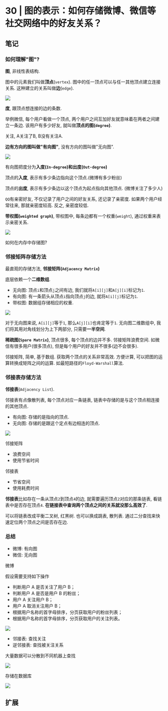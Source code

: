 # 30 | 图的表示：如何存储微博、微信等社交网络中的好友关系？

## 笔记

### 如何理解"图"?

**图**, 非线性表结构.

图中的元素我们叫做**顶点**(`vertex`). 图中的任一顶点可以与任一其他顶点建立连接关系. 这种建立的关系叫做**边**(`edge`).

![](./img/30_01.jpg)

**度**, 跟顶点想连接的边的条数.

举例微信, 每个用户看做一个顶点, 两个用户之间互加好友就意味着在两者之间建立一条边. 该用户有多少好友, 就叫做**顶点的图(`degree`)**.

关注, A关注了B, B没有关注A.

**边有方向的图叫做"有向图"**, 没有方向的图叫做"无向图".

![](./img/30_02.jpg)

有向图把度分为**入度(`In-degree`)**和**出度(`Out-degree`)**

顶点的**入度**, 表示有多少条边指向这个顶点.(微博有多少粉丝)

顶点的**出度**, 表示有多少条边以这个顶点为起点指向其他顶点. (微博关注了多少人)

`QQ`有亲密好友, 不仅记录了用户之间的好友关系, 还记录了亲密度. 如果两个用户经常往来, 那就亲密度较高. 反之, 亲密度较低.

**带权图(`weighted graph`)**, 带权图中, 每条边都有一个权重(`weight`), 通过权重来表示亲密关系.

![](./img/30_03.jpg)

如何在内存中存储图?

### 邻接矩阵存储方法

最直观的存储方法, **邻接矩阵(`Adjacency Matrix`)**

底层依赖一个**二维数组**. 

* 无向图: 顶点`i`和顶点`j`之间有边, 我们就将`A[i][j]`和`A[j][i]`标记为`1`.
* 有向图: 有一条箭头从顶点`i`指向顶点`j`的边, 就将`A[i][j]`标记为`1`.
* 带权图: 数据组存储相应的权重.

![](./img/30_04.jpg)
 
对于无向图来说, `A[i][j]`等于`1`, 那么`A[j][i]`也肯定等于`1`. 无向图二维数组中, 我们将其用对角线划分为上下两部分, 只需要**一半空间**.
 
**稀疏图(`Spare Matrix`)**, 顶点很多, 每个顶点的边并不多. 邻接矩阵浪费空间. 如微信有很多用户(很多顶点), 但是每个用户的好友并不很多(边不会很多).

邻接矩阵, 简单, 基于数组. 获取两个顶点的关系非常高效. 方便计算, 可以把图的运算转换成矩阵之间的运算. 如最短路径的`Floyd-Warshall`算法.

### 邻接表存储方法

**邻接表**(`Adjacency List`).

邻接表有点像散列表, 每个顶点对应一条链表, 链表中存储的是与这个顶点相连接的其他顶点. 

* 有向图: 存储的是指向的顶点.
* 无向图: 存储的是跟这个定点有边相连的顶点.

![](./img/30_05.jpg)

邻接矩阵

* 浪费空间
* 使用节省时间

邻接表

* 节省空间
* 使用耗费时间

**邻接表**比如存在一条从顶点`2`到顶点`4`的边, 就需要遍历顶点`2`对应的那条链表, 看链表中是否存在顶点`4`. **在链接表中查询两个顶点之间的关系就没那么高效了**.

可以将链表改成平衡二叉树, 红黑树. 也可以换成跳表, 散列表. 通过二分查找来快速定位两个顶点之间是否存在边.

### 总结

* 微博: 有向图
* 微信: 无向图

微博

假设需要支持如下操作

* 判断用户 A 是否关注了用户 B；
* 判断用户 A 是否是用户 B 的粉丝；
* 用户 A 关注用户 B；
* 用户 A 取消关注用户 B；
* 根据用户名称的首字母排序，分页获取用户的粉丝列表；
* 根据用户名称的首字母排序，分页获取用户的关注列表。


![](./img/30_06.jpg)

* 邻接表: 查找关注
* 逆邻接表: 查找被关注关系

大量数据可以分散到不同机器上查找

![](./img/30_07.jpg)

存储在数据库

![](./img/30_08.jpg)

## 扩展